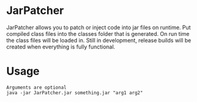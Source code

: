 # JarPatcher
JarPatcher allows you to patch or inject code into jar files on runtime.
Put compiled class files into the classes folder that is generated.
On run time the class files will be loaded in.
Still in development, release builds will be created when everything is fully functional.

# Usage
```
Arguments are optional
java -jar JarPatcher.jar something.jar "arg1 arg2"
```
